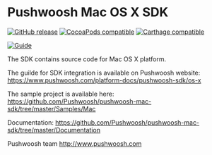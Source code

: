 Pushwoosh Mac OS X SDK
=====================

[![GitHub release](https://img.shields.io/github/release/Pushwoosh/pushwoosh-mac-sdk.svg?style=flat-square)](https://github.com/Pushwoosh/pushwoosh-mac-sdk/releases)
[![CocoaPods compatible](https://img.shields.io/cocoapods/v/Pushwoosh.svg)](https://cocoapods.org)
[![Carthage compatible](https://img.shields.io/badge/Carthage-compatible-4BC51D.svg?style=flat)](https://github.com/Carthage/Carthage)

[![Guide](https://img.shields.io/badge/guide-latest-brightgreen.svg?style=flat-square)](https://docs.pushwoosh.com/platform-docs/pushwoosh-sdk/os-x)

The SDK contains source code for Mac OS X platform.

The guilde for SDK integration is available on Pushwoosh website:  
https://www.pushwoosh.com/platform-docs/pushwoosh-sdk/os-x

The sample project is available here:  
https://github.com/Pushwoosh/pushwoosh-mac-sdk/tree/master/Samples/Mac

Documentation:
https://github.com/Pushwoosh/pushwoosh-mac-sdk/tree/master/Documentation

Pushwoosh team
http://www.pushwoosh.com

